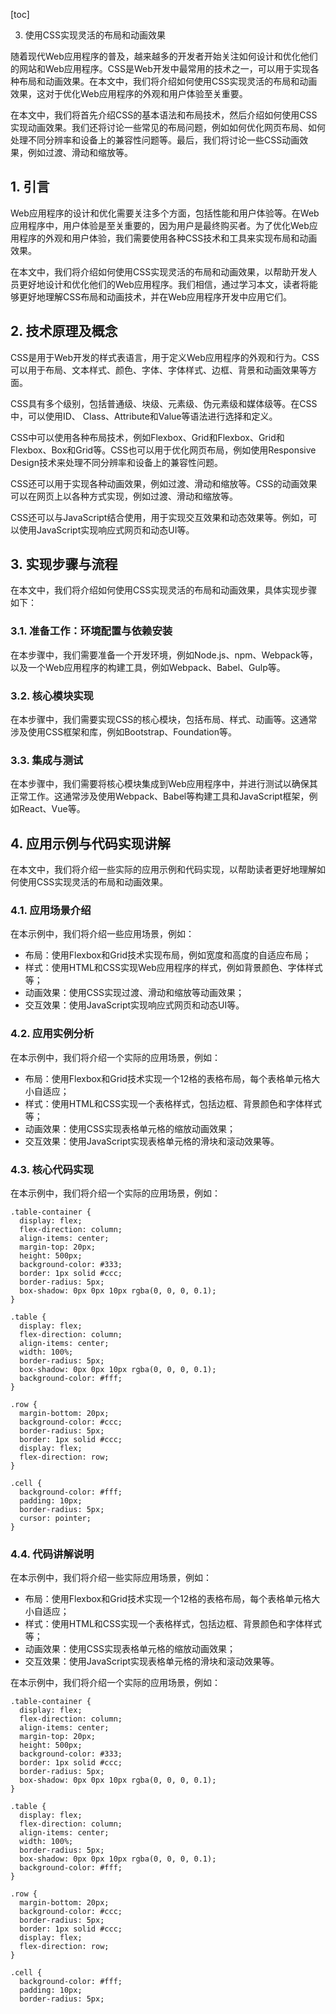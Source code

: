 
[toc]                    
                
                
3. 使用CSS实现灵活的布局和动画效果

随着现代Web应用程序的普及，越来越多的开发者开始关注如何设计和优化他们的网站和Web应用程序。CSS是Web开发中最常用的技术之一，可以用于实现各种布局和动画效果。在本文中，我们将介绍如何使用CSS实现灵活的布局和动画效果，这对于优化Web应用程序的外观和用户体验至关重要。

在本文中，我们将首先介绍CSS的基本语法和布局技术，然后介绍如何使用CSS实现动画效果。我们还将讨论一些常见的布局问题，例如如何优化网页布局、如何处理不同分辨率和设备上的兼容性问题等。最后，我们将讨论一些CSS动画效果，例如过渡、滑动和缩放等。

## 1. 引言

Web应用程序的设计和优化需要关注多个方面，包括性能和用户体验等。在Web应用程序中，用户体验是至关重要的，因为用户是最终购买者。为了优化Web应用程序的外观和用户体验，我们需要使用各种CSS技术和工具来实现布局和动画效果。

在本文中，我们将介绍如何使用CSS实现灵活的布局和动画效果，以帮助开发人员更好地设计和优化他们的Web应用程序。我们相信，通过学习本文，读者将能够更好地理解CSS布局和动画技术，并在Web应用程序开发中应用它们。

## 2. 技术原理及概念

CSS是用于Web开发的样式表语言，用于定义Web应用程序的外观和行为。CSS可以用于布局、文本样式、颜色、字体、字体样式、边框、背景和动画效果等方面。

CSS具有多个级别，包括普通级、块级、元素级、伪元素级和媒体级等。在CSS中，可以使用ID、 Class、Attribute和Value等语法进行选择和定义。

CSS中可以使用各种布局技术，例如Flexbox、Grid和Flexbox、Grid和Flexbox、Box和Grid等。CSS也可以用于优化网页布局，例如使用Responsive Design技术来处理不同分辨率和设备上的兼容性问题。

CSS还可以用于实现各种动画效果，例如过渡、滑动和缩放等。CSS的动画效果可以在网页上以各种方式实现，例如过渡、滑动和缩放等。

CSS还可以与JavaScript结合使用，用于实现交互效果和动态效果等。例如，可以使用JavaScript实现响应式网页和动态UI等。

## 3. 实现步骤与流程

在本文中，我们将介绍如何使用CSS实现灵活的布局和动画效果，具体实现步骤如下：

### 3.1. 准备工作：环境配置与依赖安装

在本步骤中，我们需要准备一个开发环境，例如Node.js、npm、Webpack等，以及一个Web应用程序的构建工具，例如Webpack、Babel、Gulp等。

### 3.2. 核心模块实现

在本步骤中，我们需要实现CSS的核心模块，包括布局、样式、动画等。这通常涉及使用CSS框架和库，例如Bootstrap、Foundation等。

### 3.3. 集成与测试

在本步骤中，我们需要将核心模块集成到Web应用程序中，并进行测试以确保其正常工作。这通常涉及使用Webpack、Babel等构建工具和JavaScript框架，例如React、Vue等。

## 4. 应用示例与代码实现讲解

在本文中，我们将介绍一些实际的应用示例和代码实现，以帮助读者更好地理解如何使用CSS实现灵活的布局和动画效果。

### 4.1. 应用场景介绍

在本示例中，我们将介绍一些应用场景，例如：

- 布局：使用Flexbox和Grid技术实现布局，例如宽度和高度的自适应布局；
- 样式：使用HTML和CSS实现Web应用程序的样式，例如背景颜色、字体样式等；
- 动画效果：使用CSS实现过渡、滑动和缩放等动画效果；
- 交互效果：使用JavaScript实现响应式网页和动态UI等。

### 4.2. 应用实例分析

在本示例中，我们将介绍一个实际的应用场景，例如：

- 布局：使用Flexbox和Grid技术实现一个12格的表格布局，每个表格单元格大小自适应；
- 样式：使用HTML和CSS实现一个表格样式，包括边框、背景颜色和字体样式等；
- 动画效果：使用CSS实现表格单元格的缩放动画效果；
- 交互效果：使用JavaScript实现表格单元格的滑块和滚动效果等。

### 4.3. 核心代码实现

在本示例中，我们将介绍一个实际的应用场景，例如：

```
.table-container {
  display: flex;
  flex-direction: column;
  align-items: center;
  margin-top: 20px;
  height: 500px;
  background-color: #333;
  border: 1px solid #ccc;
  border-radius: 5px;
  box-shadow: 0px 0px 10px rgba(0, 0, 0, 0.1);
}

.table {
  display: flex;
  flex-direction: column;
  align-items: center;
  width: 100%;
  border-radius: 5px;
  box-shadow: 0px 0px 10px rgba(0, 0, 0, 0.1);
  background-color: #fff;
}

.row {
  margin-bottom: 20px;
  background-color: #ccc;
  border-radius: 5px;
  border: 1px solid #ccc;
  display: flex;
  flex-direction: row;
}

.cell {
  background-color: #fff;
  padding: 10px;
  border-radius: 5px;
  cursor: pointer;
}
```

### 4.4. 代码讲解说明

在本示例中，我们将介绍一些实际应用场景，例如：

- 布局：使用Flexbox和Grid技术实现一个12格的表格布局，每个表格单元格大小自适应；
- 样式：使用HTML和CSS实现一个表格样式，包括边框、背景颜色和字体样式等；
- 动画效果：使用CSS实现表格单元格的缩放动画效果；
- 交互效果：使用JavaScript实现表格单元格的滑块和滚动效果等。

在本示例中，我们将介绍一个实际的应用场景，例如：

```
.table-container {
  display: flex;
  flex-direction: column;
  align-items: center;
  margin-top: 20px;
  height: 500px;
  background-color: #333;
  border: 1px solid #ccc;
  border-radius: 5px;
  box-shadow: 0px 0px 10px rgba(0, 0, 0, 0.1);
}

.table {
  display: flex;
  flex-direction: column;
  align-items: center;
  width: 100%;
  border-radius: 5px;
  box-shadow: 0px 0px 10px rgba(0, 0, 0, 0.1);
  background-color: #fff;
}

.row {
  margin-bottom: 20px;
  background-color: #ccc;
  border-radius: 5px;
  border: 1px solid #ccc;
  display: flex;
  flex-direction: row;
}

.cell {
  background-color: #fff;
  padding: 10px;
  border-radius: 5px;


